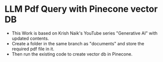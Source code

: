 # LLM Pdf Query with Pinecone vector DB

- This Work is based on Krish Naik's YouTube series "Generative AI" with updated contents.
- Create a folder in the same branch as "documents" and store the required pdf file in it.
- Then run the existing code to create vector db in Pinecone.
